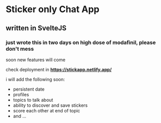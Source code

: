 # Sticker only Chat App 

## written in SvelteJS

### just wrote this in two days on high dose of modafinil, please don't mess

 soon new features will come 

check deployment in **https://stickapp.netlify.app/**

i will add the following soon:

- persistent date 
- profiles
- topics to talk about
- ability to discover and save stickers
- score each other at end of topic
- and ...
